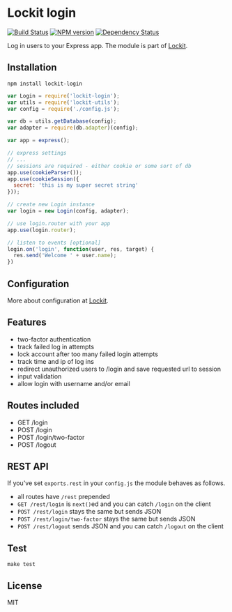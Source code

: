 # Lockit login

[![Build Status](https://travis-ci.org/zemirco/lockit-login.svg?branch=master)](https://travis-ci.org/zemirco/lockit-login)
[![NPM version](https://badge.fury.io/js/lockit-login.svg)](http://badge.fury.io/js/lockit-login)
[![Dependency Status](https://david-dm.org/zemirco/lockit-login.svg)](https://david-dm.org/zemirco/lockit-login)

Log in users to your Express app. The module is part of [Lockit](https://github.com/zemirco/lockit).

## Installation

`npm install lockit-login`

```js
var Login = require('lockit-login');
var utils = require('lockit-utils');
var config = require('./config.js');

var db = utils.getDatabase(config);
var adapter = require(db.adapter)(config);

var app = express();

// express settings
// ...
// sessions are required - either cookie or some sort of db
app.use(cookieParser());
app.use(cookieSession({
  secret: 'this is my super secret string'
}));

// create new Login instance
var login = new Login(config, adapter);

// use login.router with your app
app.use(login.router);

// listen to events [optional]
login.on('login', function(user, res, target) {
  res.send('Welcome ' + user.name);
})
```

## Configuration

More about configuration at [Lockit](https://github.com/zemirco/lockit).

## Features

- two-factor authentication
- track failed log in attempts
- lock account after too many failed login attempts
- track time and ip of log ins
- redirect unauthorized users to /login and save requested url to session
- input validation
- allow login with username and/or email

## Routes included

 - GET /login
 - POST /login
 - POST /login/two-factor
 - POST /logout

## REST API

If you've set `exports.rest` in your `config.js` the module behaves as follows.

 - all routes have `/rest` prepended
 - `GET /rest/login` is `next()`ed and you can catch `/login` on the client
 - `POST /rest/login` stays the same but sends JSON
 - `POST /rest/login/two-factor` stays the same but sends JSON
 - `POST /rest/logout` sends JSON and you can catch `/logout` on the client

## Test

`make test`

## License

MIT
